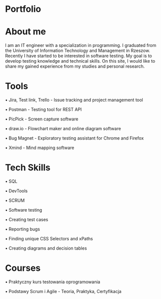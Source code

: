 # Portfolio
# About me
I am an IT engineer with a specialization in programming. I graduated from the University of Information Technology and Management in Rzeszow. Recently I have started to be interested in software testing. My goal is to develop testing knowledge and technical skills. On this site, I would like to share my gained experience from my studies and personal research.
# Tools
•	Jira, Test link, Trello - Issue tracking and project management tool 

•	Postman - Testing tool for REST API

•	PicPick - Screen capture software

•	draw.io - Flowchart maker and online diagram software

• Bug Magnet - Exploratory testing assistant for Chrome and Firefox

•	Xmind - Mind mapping software
# Tech Skills

•	SQL

•	DevTools

•	SCRUM

•	Software testing

•	Creating test cases

•	Reporting bugs

•	Finding unique CSS Selectors and xPaths

•	Creating diagrams and decision tables
# Courses
•	Praktyczny kurs testowania oprogramowania

•	Podstawy Scrum i Agile - Teoria, Praktyka, Certyfikacja






